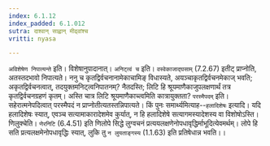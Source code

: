 ```yaml
---
index: 6.1.12
index_padded: 6.1.012
sutra: दाश्वान् साह्वान् मीढ्वांश्च
vritti: nyasa

---
```

`अविशेषेण निपात्यन्ते` इति। विशेषानुपादानात्। `अनिट्त्वं च` इति। `वस्वेकाजाद्घसाम्` (7.2.67) इतीट् प्राप्नोति, अतस्तदभावो निपात्यते। ननु च कृतद्विर्वचनानामेकाचामिङ् विधास्यते, अयञ्चाकृतद्विर्वचनमेकाज् भवति; अकृतद्विर्वचनत्वात्, तदयुक्तमनिट्त्वनिपातनम्? नैतदस्ति; लिटि हि श्रूयमाणैकाजुपलक्षणार्थं तत्र कृतद्विर्वचनग्रहणं कृतम्। अस्ति चात्र लिटि श्रूयमाणैकाच्त्वमिति कात्रायुक्तता? `परस्मैपदम्` इति। सहेरात्मनेपदित्वात् परस्मैपदं न प्राप्नोतीत्यतस्तन्निपात्यते।
किं पुनः समार्थ्यमित्याह--`हलादिशेषः` इत्यादि। यदि हलादिशेषः स्यात्, एवञ्च सत्यामाकारादेशमेव कुर्यात्, न हि हलादिशेषे सत्यागमस्यादेशस्य वा विशोषोऽस्ति।
णिलुक्चेति। `णेरनिटि` (6.4.51) इति णिलोपे सिद्धे लुग्वचनं प्रत्ययलक्षणेनोपधावृद्धिर्माभूदित्येवमर्थम्। लोपे हि सति प्रत्यलक्षमेनोपधावृद्धिः स्यात्, लुकि तु `न लुयताङ्गस्य` (1.1.63) इति प्रतिषेधान्न भवति।।